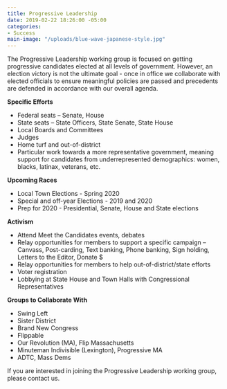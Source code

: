 ```yaml
---
title: Progressive Leadership
date: 2019-02-22 18:26:00 -05:00
categories:
- Success
main-image: "/uploads/blue-wave-japanese-style.jpg"
---
```


The Progressive Leadership working group is focused on getting progressive candidates elected at all levels of government. However, an election victory is not the ultimate goal - once in office we collaborate with elected officials to ensure meaningful policies are passed and precedents are defended in accordance with our overall agenda. 

**Specific Efforts**
* Federal seats – Senate, House
* State seats – State Officers, State Senate, State House
* Local Boards and Committees
* Judges
* Home turf and out-of-district
* Particular work towards a more representative government, meaning support for candidates from underrepresented demographics: women, blacks, latinax, veterans, etc. 

**Upcoming Races**
* Local Town Elections - Spring 2020
* Special and off-year Elections - 2019 and 2020
* Prep for 2020 - Presidential, Senate, House and State elections

**Activism**
* Attend Meet the Candidates events, debates
* Relay opportunities for members to support a specific campaign – Canvass, Post-carding, Text banking, Phone banking, Sign holding, Letters to the Editor, Donate $
* Relay opportunities for members to help out-of-district/state efforts
* Voter registration
* Lobbying at State House and Town Halls with Congressional Representatives 

**Groups to Collaborate With**
* Swing Left
* Sister District
* Brand New Congress
* Flippable
* Our Revolution (MA), Flip Massachusetts
* Minuteman Indivisible (Lexington), Progressive MA
* ADTC, Mass Dems

If you are interested in joining the Progressive Leadership working group, please contact us. 